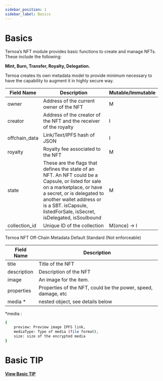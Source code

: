 ```yaml
---
sidebar_position: 1
sidebar_label: Basics
---
```


# Basics

Ternoa’s NFT module provides basic functions to create and manage NFTs. These include the following:

**Mint, Burn, Transfer, Royalty, Delegation.**

Ternoa creates its own metadata model to provide minimum necessary to have the capability to augment it in highly secure way.

|  Field Name     | Description                    | Mutable/Immutable
| --------------- | ----------------------------- |---------------------
| owner        | Address of the current owner of the NFT                 | M
| creator | Address of the creator of the NFT and the receiver of the royalty         | I
| offchain_data         | Link/Text/IPFS hash of JSON   | I
| royalty     | Royalty fee associated to the NFT | M
| state        | These are the flags that defines the state of an NFT. An NFT could be a Capsule, or listed for sale on a marketplace, or have a secret, or is delegated to another wallet address or is a SBT. isCapsule, listedForSale, isSecret, isDelegated, isSoulbound| M
| collection_id       | Unique ID of the collection      | M(once) -> I

Ternoa NFT Off-Chain Metadata
Default Standard (Not enforceable) 

|      Field Name           |     Description                 |
| --------------- | ------------------------------------- |
| title         | Title of the NFT                              |
| description | Description of the NFT          |
| image       | An image for the item.   |
| properties      | Properties of the NFT, could be the power, speed, damage, etc |
| media *      | nested object, see details below        |

*media :

```bash showLineNumbers
{
    preview: Preview image IPFS link,
    mediaType: Type of media (file format),
    size: size of the encrypted media
}
```
# Basic TIP

[**View Basic TIP**](https://github.com/capsule-corp-ternoa/ternoa-proposals/blob/main/TIPs/tip-100-Basic-NFT.md) 